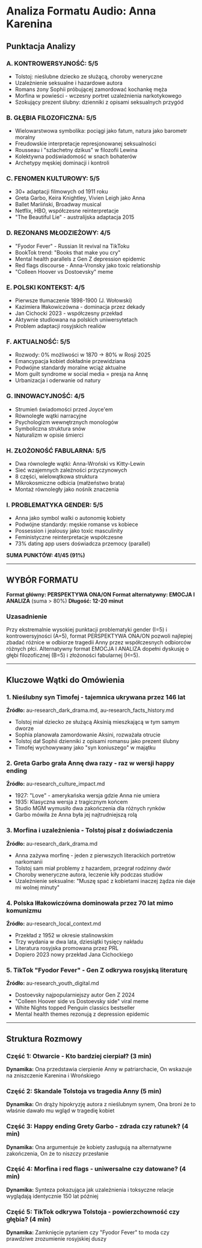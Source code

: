 # Analiza Formatu Audio: Anna Karenina

## Punktacja Analizy

### A. KONTROWERSYJNOŚĆ: 5/5
- Tolstoj: nieślubne dziecko ze służącą, choroby weneryczne
- Uzależnienie seksualne i hazardowe autora
- Romans żony Sophii próbującej zamordować kochankę męża
- Morfina w powieści - wczesny portret uzależnienia narkotykowego
- Szokujący prezent ślubny: dzienniki z opisami seksualnych przygód

### B. GŁĘBIA FILOZOFICZNA: 5/5
- Wielowarstwowa symbolika: pociągi jako fatum, natura jako barometr moralny
- Freudowskie interpretacje represjonowanej seksualności
- Rousseau i "szlachetny dzikus" w filozofii Lewina
- Kolektywna podświadomość w snach bohaterów
- Archetypy męskiej dominacji i kontroli

### C. FENOMEN KULTUROWY: 5/5
- 30+ adaptacji filmowych od 1911 roku
- Greta Garbo, Keira Knightley, Vivien Leigh jako Anna
- Ballet Mariiński, Broadway musical
- Netflix, HBO, współczesne reinterpretacje
- "The Beautiful Lie" - australijska adaptacja 2015

### D. REZONANS MŁODZIEŻOWY: 4/5
- "Fyodor Fever" - Russian lit revival na TikToku
- BookTok trend: "Books that make you cry"
- Mental health parallels z Gen Z depression epidemic
- Red flags discourse - Anna-Vronsky jako toxic relationship
- "Colleen Hoover vs Dostoevsky" meme

### E. POLSKI KONTEKST: 4/5
- Pierwsze tłumaczenie 1898-1900 (J. Wołowski)
- Kazimiera Iłłakowiczówna - dominacja przez dekady
- Jan Cichocki 2023 - współczesny przekład
- Aktywnie studiowana na polskich uniwersytetach
- Problem adaptacji rosyjskich realiów

### F. AKTUALNOŚĆ: 5/5
- Rozwody: 0% możliwości w 1870 → 80% w Rosji 2025
- Emancypacja kobiet dokładnie przewidziana
- Podwójne standardy moralne wciąż aktualne
- Mom guilt syndrome w social media = presja na Annę
- Urbanizacja i oderwanie od natury

### G. INNOWACYJNOŚĆ: 4/5
- Strumień świadomości przed Joyce'em
- Równoległe wątki narracyjne
- Psychologizm wewnętrznych monologów
- Symboliczna struktura snów
- Naturalizm w opisie śmierci

### H. ZŁOŻONOŚĆ FABULARNA: 5/5
- Dwa równoległe wątki: Anna-Wroński vs Kitty-Lewin
- Sieć wzajemnych zależności przyczynowych
- 8 części, wielowątkowa struktura
- Mikrokosmiczne odbicia (małżeństwo brata)
- Montaż równoległy jako nośnik znaczenia

### I. PROBLEMATYKA GENDER: 5/5
- Anna jako symbol walki o autonomię kobiety
- Podwójne standardy: męskie romanse vs kobiece
- Possession i jealousy jako toxic masculinity
- Feministyczne reinterpretacje współczesne
- 73% dating app users doświadcza przemocy (parallel)

**SUMA PUNKTÓW: 41/45 (91%)**

---

## WYBÓR FORMATU

**Format główny: PERSPEKTYWA ONA/ON**
**Format alternatywny: EMOCJA I ANALIZA** (suma > 80%)
**Długość: 12-20 minut**

### Uzasadnienie
Przy ekstremalnie wysokiej punktacji problematyki gender (I=5) i kontrowersyjności (A=5), format PERSPEKTYWA ONA/ON pozwoli najlepiej zbadać różnice w odbiorze tragedii Anny przez współczesnych odbiorców różnych płci. Alternatywny format EMOCJA I ANALIZA dopełni dyskusję o głębi filozoficznej (B=5) i złożoności fabularnej (H=5).

---

## Kluczowe Wątki do Omówienia

### 1. **Nieślubny syn Timofej - tajemnica ukrywana przez 146 lat**
**Źródło:** au-research_dark_drama.md, au-research_facts_history.md
- Tolstoj miał dziecko ze służącą Aksinią mieszkającą w tym samym dworze
- Sophia planowała zamordowanie Aksini, rozważała otrucie
- Tolstoj dał Sophii dzienniki z opisami romansu jako prezent ślubny
- Timofej wychowywany jako "syn koniuszego" w majątku

### 2. **Greta Garbo grała Annę dwa razy - raz w wersji happy ending**
**Źródło:** au-research_culture_impact.md
- 1927: "Love" - amerykańska wersja gdzie Anna nie umiera
- 1935: Klasyczna wersja z tragicznym końcem
- Studio MGM wymusiło dwa zakończenia dla różnych rynków
- Garbo mówiła że Anna była jej najtrudniejszą rolą

### 3. **Morfina i uzależnienia - Tolstoj pisał z doświadczenia**
**Źródło:** au-research_dark_drama.md
- Anna zażywa morfinę - jeden z pierwszych literackich portretów narkomanii
- Tolstoj sam miał problemy z hazardem, przegrał rodzinny dwór
- Choroby weneryczne autora, leczenie kiły podczas studiów
- Uzależnienie seksualne: "Muszę spać z kobietami inaczej żądza nie daje mi wolnej minuty"

### 4. **Polska Iłłakowiczówna dominowała przez 70 lat mimo komunizmu**
**Źródło:** au-research_local_context.md
- Przekład z 1952 w okresie stalinowskim
- Trzy wydania w dwa lata, dziesiątki tysięcy nakładu
- Literatura rosyjska promowana przez PRL
- Dopiero 2023 nowy przekład Jana Cichockiego

### 5. **TikTok "Fyodor Fever" - Gen Z odkrywa rosyjską literaturę**
**Źródło:** au-research_youth_digital.md
- Dostoevsky najpopularniejszy autor Gen Z 2024
- "Colleen Hoover side vs Dostoevsky side" viral meme
- White Nights topped Penguin classics bestseller
- Mental health themes rezonują z depression epidemic

---

## Struktura Rozmowy

### Część 1: Otwarcie - Kto bardziej cierpiał? (3 min)
**Dynamika:** Ona przedstawia cierpienie Anny w patriarchacie, On wskazuje na zniszczenie Karenina i Wrońskiego

### Część 2: Skandale Tolstoja vs tragedia Anny (5 min)
**Dynamika:** On drąży hipokryzję autora z nieślubnym synem, Ona broni że to właśnie dawało mu wgląd w tragedię kobiet

### Część 3: Happy ending Grety Garbo - zdrada czy ratunek? (4 min)
**Dynamika:** Ona argumentuje że kobiety zasługują na alternatywne zakończenia, On że to niszczy przesłanie

### Część 4: Morfina i red flags - uniwersalne czy datowane? (4 min)
**Dynamika:** Synteza pokazująca jak uzależnienia i toksyczne relacje wyglądają identycznie 150 lat później

### Część 5: TikTok odkrywa Tolstoja - powierzchowność czy głębia? (4 min)
**Dynamika:** Zamknięcie pytaniem czy "Fyodor Fever" to moda czy prawdziwe zrozumienie rosyjskiej duszy